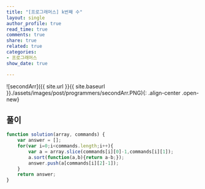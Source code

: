```yaml
---
title: "[프로그래머스] k번째 수"
layout: single
author_profile: true
read_time: true
comments: true
share: true
related: true
categories:
- 프로그래머스
show_date: true

---
```


![secondArr]({{ site.url }}{{ site.baseurl }}./assets/images/post/programmers/secondArr.PNG){: .align-center .open-new}

## 풀이
```js
function solution(array, commands) {
    var answer = [];
    for(var i=0;i<commands.length;i++){
        var a = array.slice(commands[i][0]-1,commands[i][1]);
        a.sort(function(a,b){return a-b;});
        answer.push(a[commands[i][2]-1]);
    }
    return answer;
}
```

